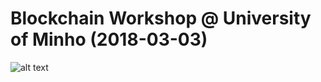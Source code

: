 # Blockchain Workshop @ University of Minho (2018-03-03)

![alt text](https://s3-eu-west-1.amazonaws.com/www.yarilabs.com/assets/img/first_workshop.jpg "Workshop Blockchain")
